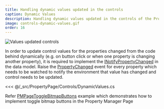 ```yaml
---
title: Handling dynamic values updated in the controls
caption: Dynamic Values
description: Handling dynamic values updated in the controls of the Property Manager Page using xCAD framework
image: controls-dynamic-values.gif
order: 16
---
```

![Values updated controls](controls-dynamic-values.gif)

In order to update control values for the properties changed from the code behind dynamically (e.g. on button click or when one property is changing another property), it is required to implement the [INotifyPropertyChanged](https://docs.microsoft.com/en-us/dotnet/api/system.componentmodel.inotifypropertychanged?view=netframework-4.8) in the data model. Raise the [PropertyChanged](https://docs.microsoft.com/en-us/dotnet/api/system.componentmodel.inotifypropertychanged.propertychanged?view=netframework-4.8) event for every property which needs to be watched to notify the environment that value has changed and control needs to be updated.

<<< @/_src/PropertyPage/Controls/DynamicValues.cs

Refer [PMPageToggleBitmapButtons](https://github.com/xarial/xcad-examples/PMPageToggleBitmapButtons) example which demonstrates how to implement toggle bitmap buttons in the Property Manager Page
